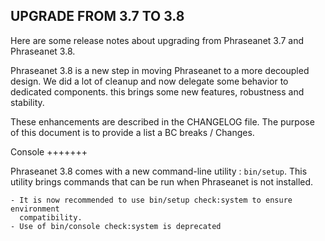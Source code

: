 UPGRADE FROM 3.7 TO 3.8
-----------------------

Here are some release notes about upgrading from Phraseanet 3.7 and Phraseanet 3.8.

Phraseanet 3.8 is a new step in moving Phraseanet to a more decoupled design. We did
a lot of cleanup and now delegate some behavior to dedicated components. this brings
some new features, robustness and stability.

These enhancements are described in the CHANGELOG file. The purpose of this document 
is to provide a list a BC breaks / Changes.

Console
+++++++

Phraseanet 3.8 comes with a new command-line utility : `bin/setup`. This utility
brings commands that can be run when Phraseanet is not installed. 

    - It is now recommended to use bin/setup check:system to ensure environment 
      compatibility.
    - Use of bin/console check:system is deprecated
